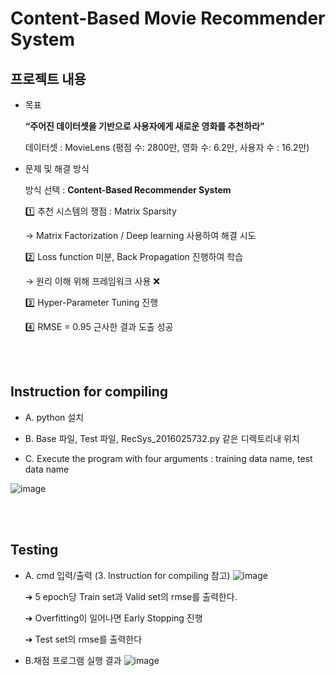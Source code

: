 # Content-Based Movie Recommender System  


## 프로젝트 내용
- 목표
    
    **“주어진 데이터셋을 기반으로 사용자에게 새로운 영화를 추천하라”**
    
    데이터셋 : MovieLens (평점 수: 2800만, 영화 수: 6.2만, 사용자 수 : 16.2만)
    
    
- 문제 및 해결 방식
    
    방식 선택 : **Content-Based Recommender System**
    
    1️⃣ 추천 시스템의 쟁점 : Matrix Sparsity
    
    → Matrix Factorization / Deep learning 사용하여 해결 시도
    
    2️⃣ Loss function 미분, Back Propagation 진행하여 학습
    
    → 원리 이해 위해 프레임워크 사용 ❌
    
    3️⃣ Hyper-Parameter Tuning 진행
    
    4️⃣ RMSE = 0.95 근사한 결과 도출 성공
    
<br></br>
## Instruction for compiling


- A. python 설치

- B. Base 파일, Test 파일, RecSys_2016025732.py 같은 디렉토리내 위치

- C. Execute the program with four arguments : training data name, test data name

![image](https://user-images.githubusercontent.com/48303178/159904814-9bc6fb29-5523-4e5f-bc0b-4e4fe409895b.png)

<br></br>
## Testing

- A. cmd 입력/출력 (3. Instruction for compiling 참고)
![image](https://user-images.githubusercontent.com/48303178/159905289-d11fc51f-7cc9-4312-b138-484699eb11bb.png)

    ➔ 5 epoch당 Train set과 Valid set의 rmse를 출력한다.

    ➔ Overfitting이 일어나면 Early Stopping 진행

    ➔ Test set의 rmse를 출력한다

- B.채점 프로그램 실행 결과
![image](https://user-images.githubusercontent.com/48303178/159905302-87c6b037-1d81-41a0-81d1-e0a6c6c8626a.png)
